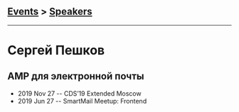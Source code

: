 ## [Events](../README.md) > [Speakers](../speakers.md)
---

# Сергей Пешков

## AMP для электронной почты
- 2019 Nov 27 -- CDS’19 Extended Moscow    
- 2019 Jun 27 -- SmartMail Meetup: Frontend    
